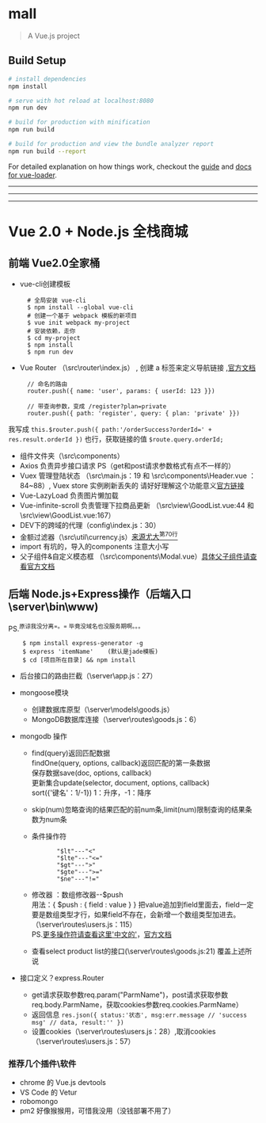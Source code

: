 # mall

> A Vue.js project

## Build Setup

``` bash
# install dependencies
npm install

# serve with hot reload at localhost:8080
npm run dev

# build for production with minification
npm run build

# build for production and view the bundle analyzer report
npm run build --report
```

For detailed explanation on how things work, checkout the [guide](http://vuejs-templates.github.io/webpack/) and [docs for vue-loader](http://vuejs.github.io/vue-loader).


----------
----------
----------



# Vue 2.0 + Node.js 全栈商城
## 前端 Vue2.0全家桶  
 
* vue-cli创建模板 

        # 全局安装 vue-cli
        $ npm install --global vue-cli
        # 创建一个基于 webpack 模板的新项目
        $ vue init webpack my-project
        # 安装依赖，走你
        $ cd my-project
        $ npm install
        $ npm run dev  

* Vue Router （\src\router\index.js） ,<router-link> 创建 a 标签来定义导航链接 ,[官方文档](https://router.vuejs.org/zh-cn/essentials/navigation.html)   

        // 命名的路由
        router.push({ name: 'user', params: { userId: 123 }})

        // 带查询参数，变成 /register?plan=private
        router.push({ path: 'register', query: { plan: 'private' }})
我写成 ` this.$router.push({
                        path:'/orderSuccess?orderId=' + res.result.orderId
                    }) ` 也行，获取链接的值 `$route.query.orderId; `
* 组件文件夹（\src\components）
* Axios  负责异步接口请求 PS（get和post请求参数格式有点不一样的）  
* Vuex 管理登陆状态 （\src\main.js：19 和 \src\components\Header.vue ：84~88）,  Vuex store 实例刷新丢失的 请好好理解这个功能意义[官方链接](https://vuex.vuejs.org/zh-cn/state.html)
* Vue-LazyLoad 负责图片懒加载  
* Vue-infinite-scroll 负责管理下拉商品更新 （\src\view\GoodList.vue:44 和 \src\view\GoodList.vue:167）  
* DEV下的跨域的代理（config\index.js：30）
* 金额过滤器（\src\util\currency.js）[来源尤大<sup>第70行</sup>](https://github.com/vuejs/vue/blob/1.0/src/filters/index.js)
* import 有坑的，导入的components 注意大小写
* 父子组件&自定义模态框 （\src\components\Modal.vue）[具体父子组件请查看官方文档](https://cn.vuejs.org/v2/guide/components.html#动态-Props)



## 后端 Node.js+Express操作（后端入口\server\bin\www) 
PS.<sup>原谅我没分离=。=  毕竟没域名也没服务期啊。。。</sup>

        $ npm install express-generator -g
        $ express 'itemName'    (默认是jade模板) 
        $ cd [项目所在目录] && npm install 

* 后台接口的路由拦截（\server\app.js：27）
* mongoose模块  
   * 创建数据库原型（\server\models\goods.js）
   * MongoDB数据库连接（\server\routes\goods.js：6）
* mongodb 操作 
  * find(query)返回匹配数据  
  findOne(query, options, callback)返回匹配的第一条数据    
  保存数据save(doc, options, callback)  
  更新集合update(selector, document, options, callback)   
  sort({'键名'：1/-1}) 1：升序，-1：降序
  * skip(num)忽略查询的结果匹配的前num条,limit(num)限制查询的结果条数为num条
  *  条件操作符  

                "$lt"---"<"
                "$lte"---"<="
                "$gt"---">"
                "$gte"---">="
                "$ne"---"!="
  * 修改器 ：数组修改器--$push  
  用法：{ $push : { field : value } }
把value追加到field里面去，field一定要是数组类型才行，如果field不存在，会新增一个数组类型加进去。 
（\server\routes\users.js：115）  
PS.[更多操作符请查看这里'中文的'](http://hahaxiao.techweb.com.cn/archives/469.html)，[官方文档](https://docs.mongodb.com/manual/reference/method/js-collection/)
  * 查看select product list的接口(\server\routes\goods.js:21) 覆盖上述所说
  
* 接口定义？express.Router  
   * get请求获取参数req.param("ParmName")，post请求获取参数req.body.ParmName，获取cookies参数req.cookies.ParmName）
   * 返回信息
   `` res.json({
        status:'状态',
        msg:err.message // 'success msg' // data,
        result:''
            }) ``
   * 设置cookies（\server\routes\users.js：28）,取消cookies（\server\routes\users.js：57）



### 推荐几个插件\软件
* chrome 的 Vue.js devtools
* VS Code 的 Vetur
* robomongo
* pm2 好像猴猴用，可惜我没用（没钱部署不用了）


